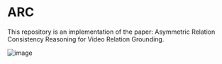 # ARC
This repository is an implementation of the paper: Asymmetric Relation Consistency Reasoning for Video Relation Grounding.

![image](https://user-images.githubusercontent.com/101247548/180008492-d48068e6-9aad-453b-a3f7-5eab3a78219d.png)
